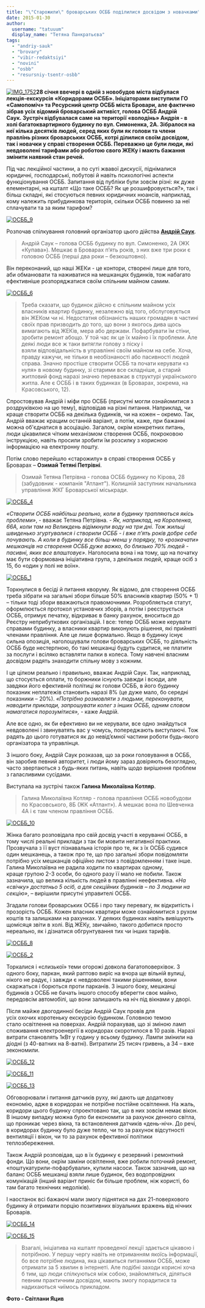 ```yaml
---
title: "\"Старожили\" броварських ОСББ поділилися досвідом з новачками"
date: 2015-01-30
author: 
  username: "tatuuum"
  display_name: "Тетяна Панкратьєва"
tags: 
  - "andriy-sauk"
  - "brovary"
  - "vibir-redaktsiyi"
  - "novini"
  - "osbb"
  - "resursniy-tsentr-osbb"
---
```


[![IMG_1752](https://mpz.brovary.org/wp-content/uploads/2015/01/IMG_1752.jpg)](https://mpz.brovary.org/wp-content/uploads/2015/01/IMG_1752.jpg)**28 січня ввечері в одній з новобудов міста відбулася лекція-екскурсія** **«Коридорами ОСББ». Ініціаторами виступили ГО «Самопоміч» та Ресурсний центр ОСББ міста Бровари, але фактично зібрав усіх відомий броварський активіст, голова ОСББ Андрій Саук. Зустріч відбувалася саме на території «володінь» Андрія - в холі багатоквартирного будинку по вул. Симоненка, 2А. Зібралося на неї кілька десятків людей, серед яких були як голови та члени правлінь різних броварських ОСББ, котрі ділилися своїм досвідом, так і новачки у справі створення ОСББ. Переважно це були люди, які невдоволені тарифами або роботою свого ЖЕКу і мають бажання змінити наявний стан речей.**

Під час лекційної частини, а по суті жвавої дискусії, піднімалися юридичні, господарські, побутові й навіть психологічні аспекти функціонування ОСББ. Запитання від публіки були зовсім різні: як дуже елементарні, на кшталт «Що таке ОСББ? Як це розшифровується?», так і більш складні, які стосуються певних юридичних нюансів, наприклад, кому належить прибудинкова територія, скільки ОСББ повинно за неї сплачувати та за яким тарифом?

[![ОСББ_9](https://mpz.brovary.org/wp-content/uploads/2015/01/IMG_1784.jpg)](https://mpz.brovary.org/wp-content/uploads/2015/01/IMG_1784.jpg)

Розпочав спілкування головний організатор цього дійства **[Андрій Саук](https://mpz.brovary.org/andriy-sauk-brovari-kompaktni-tut-mozhna-stvoriti-rayske-misto-yakshho-vlada-perestane-krasti/)**.

> Андрій Саук – голова ОСББ будинку по вул. Симоненко, 2А (ЖК «Купава»). Мешкає в Броварах п’ять років, з них вже три роки є головою ОСББ (перші два роки – безкоштовно).

Він переконаний, що наші ЖЕКи - це контори, створені лише для того, аби обманювати та наживатися на мешканцях будинків, тож набагато ефективніше розпоряджатися своїм спільним майном самим.

[![ОСББ_6](https://mpz.brovary.org/wp-content/uploads/2015/01/IMG_1769.jpg)](https://mpz.brovary.org/wp-content/uploads/2015/01/IMG_1769.jpg)

> Треба сказати, що будинок дійсно є спільним майном усіх власників квартир будинку, незалежно від того, обслуговується він ЖЕКом чи ні. Недостатня обізнаність наших громадян в частині своїх прав призводить до того, що вони з якогось дива щось вимагають від ЖЕКів, мера або держави. Пофарбувати їм стіни, зробити ремонт абощо. У той час як це їх майно і їх проблеми. Але деякі люди все ж таки витягли голову з піску і взяли відповідальність в управлінні своїм майном на себе. Хоча, правду кажучи, не тільки в необізнаності або пасивності людей справа. Значно простіше створити ОСББ та почати керувати «з нуля» в новому будинку, зі старими все складніше, а старий житловий фонд наразі значно переважає в структурі українського житла. Але є ОСББ і в таких будинках (в Броварах, зокрема, на Красовського, 12).

Спростовував Андрій і міфи про ОСББ (присутні могли ознайомитися з роздруківкою на цю тему), відповідав на різні питання. Наприклад, чи краще створити ОСББ на декілька будинків, чи на кожен – окремо. Так, Андрій вважає кращим останній варіант, а потім, каже, при бажанні можна об'єднатися в асоціацію. Загалом, окрім конкретних питань, люди цікавилися чітким механізмом створення ОСББ, покроковою інструкцією, навіть просили зробити їм розсилку з корисною інформацією на електронну пошту.

Потім слово перейшло «старожилу» в справі створення ОСББ у Броварах – **Озимай Тетяні Петрівні**.

> Озимай Тетяна Петрівна - голова ОСББ будинку по Кірова, 28 (забудовник - компанія "Атлант"). Колишній заступник начальника управління ЖКГ Броварської міськради.

[![ОСББ_4](https://mpz.brovary.org/wp-content/uploads/2015/01/IMG_1762.jpg)](https://mpz.brovary.org/wp-content/uploads/2015/01/IMG_1762.jpg)

_«Створити ОСББ найбільш реально, коли в будинку трапляються якісь проблеми»_, - вважає Тетяна Петрівна. - _Як, наприклад, на Короленка, 66А, коли там на Великдень відімкнули воду на три дні. Тож жильці швиденько згуртувалися і створили ОСББ - і вже п’ять років добре себе почувають. А коли в будинку все більш-менш у порядку, то «розкачати» мешканців на створення ОСББ дуже важко, бо близько 70% людей - пасивні, яких все влаштовує»_. Наголосила вона і на тому, що на початку має бути сформована ініціативна група, з декількох людей, краще осіб з 15, бо «один у полі не воїн».

[![ОСББ_1](https://mpz.brovary.org/wp-content/uploads/2015/01/IMG_1711.jpg)](https://mpz.brovary.org/wp-content/uploads/2015/01/IMG_1711.jpg)

Торкнулися в бесіді й питання кворуму. Як відомо, для створення ОСББ треба зібрати на загальні збори більше 50% власників квартир (50% + 1) – тільки тоді збори вважаються правомочними. Розробляється статут, оформлюється протокол установчих зборів, а потім і реєструється ОСББ, отримує печатку, відкриває в банку рахунок, вноситься до Реєстру неприбуткових організацій. І все: тепер ОСББ може керувати справами будинку, а власники квартир виконують рішення, які прийняті членами правління. Але це лише формально. Якщо в будинку існує сильна опозиція, наголошували голови броварських ОСББ, то діяльність ОСББ буде нестерпною, бо такі мешканці будуть судитися, не платити за послуги і всіляко вставляти палки в колеса. Тому навчені власним досвідом радять знаходити спільну мову з кожним.

І це цілком реально і правильно, вважає Андрій Саук. Так, наприклад, що стосується оплати, то боржники існують завжди і всюди, але завдяки його ефективній політиці як голови ОСББ, в його будинку показник неплатежів становить наразі 8% (це дуже мало, бо середні показники – 20%). _«Потрібно розмовляти з людьми, переконувати, наводити приклади, запрошувати колег з інших ОСББ, одним словом намагатися порозумітися»,_ - каже Андрій.

Але все одно, як би ефективно ви не керували, все одно знайдуться невдоволені і звинуватять вас у чомусь, попереджають виступаючі. Тож радять до цього готуватися як до невід’ємної частини роботи будь-якого організатора та управлінця.

З іншого боку, Андрій Саук розказав, що за роки головування в ОСББ, він заробив певний авторитет, і люди йому зараз довіряють безоглядно, часто звертаються з будь-яких питань, навіть щодо вирішення проблем з галасливими сусідами.

Виступала на зустрічі також **Галина Миколаївна Котляр**.

> Галина Миколаївна Котляр - голова правління ОСББ новобудови по Красовського, 8Б (ЖК «Атлант»). А мешкає вона по Шевченка 4А і є там членом правління ОСББ.

[![ОСББ_10](https://mpz.brovary.org/wp-content/uploads/2015/01/IMG_1829.jpg)](https://mpz.brovary.org/wp-content/uploads/2015/01/IMG_1829.jpg)

Жінка багато розповідала про свій досвід участі в керуванні ОСББ, в тому числі реальні приклади з так би мовити негативної практики. Прозвучала з її вуст пізнавальна історія про те, як з їх ОСББ судився один мешканець, а також про те, що про загальні збори повідомляти потрібно усіх мешканців офіційно листом з повідомленням і таке інше. Галина Миколаївна не радила ходити по квартирах одному, краще групою 2-3 особи, бо одного разу її мало не побили. Також зазначила, що велика кількість людей в правлінні неефективна. _«На «свічку» достатньо 5 осіб, а для секційних будинків – по 3 людини на секцію»_, – вирішили присутні управителі ОСББ.

Згадали голови броварських ОСББ і про таку перевагу, як відкритість і прозорість ОСББ. Кожен власник квартири може ознайомитися з рухом коштів та залишками на рахунках. У деяких будинках навіть вивішують щомісяця звіти в холі. Від ЖЕКу, звичайно, такого добитися просто нереально, як і дізнатися обгрунтування тих чи інших тарифів.

[![ОСББ_8](https://mpz.brovary.org/wp-content/uploads/2015/01/IMG_1774.jpg)](https://mpz.brovary.org/wp-content/uploads/2015/01/IMG_1774.jpg)

[![ОСББ_2](https://mpz.brovary.org/wp-content/uploads/2015/01/IMG_1712.jpg)](https://mpz.brovary.org/wp-content/uploads/2015/01/IMG_1712.jpg)

Торкалися і «слизької» теми огорожі довкола багатоповерхівок. З одного боку, паркан, який раптово виріс на вчора ще вільній вулиці, нікого не радує, і завжди є невдоволені такими рішеннями, вони скаржаться і борються проти парканів. З іншого боку, мешканці будинків з ОСББ не бачать іншого способу вберегти своє майно, передовсім автомобілі, що вони залишають на ніч під вікнами у дворі.

Після майже двогодинної бесіди Андрій Саук провів для усіх охочих коротеньку екскурсію будинком. Головною темою стало освітлення на поверхах. Андрій порахував, що зі зміною ламп споживання електроенергії в коридорах скоротилося в 10 разів. Наразі витрати становлять 1кВт у годину у всьому будинку. Лампи змінили на діодні (з 40-ватних на 8-ватні). Витратили 25 тисяч гривень, а 34 – вже зекономили.

[![ОСББ_12](https://mpz.brovary.org/wp-content/uploads/2015/01/IMG_1854.jpg)](https://mpz.brovary.org/wp-content/uploads/2015/01/IMG_1854.jpg)

[![ОСББ_11](https://mpz.brovary.org/wp-content/uploads/2015/01/IMG_1850.jpg)](https://mpz.brovary.org/wp-content/uploads/2015/01/IMG_1850.jpg)

[![ОСББ_13](https://mpz.brovary.org/wp-content/uploads/2015/01/IMG_1856.jpg)](https://mpz.brovary.org/wp-content/uploads/2015/01/IMG_1856.jpg)

Обговорювали і питання датчиків руху, які дають ще додаткову економію, адже в коридорах не потрібне постійне освітлення. На жаль, коридори цього будинку спроектовано так, що в них зовсім немає вікон. В іншому випадку можна було би економити за рахунок денного світла, що проникає через вікна, та встановлення датчиків «день-ніч». До речі, в коридорах будинку було дуже тепло, чи то за рахунок відсутності вентиляції і вікон, чи то за рахунок ефективної політики теплозбереження.

Також Андрій розповідав, що в їх будинку є резервний і ремонтний фонди. Що вони, окрім заміни освітлення, вже робили поточний ремонт, «поштукатурили-пофарбували», купили насоси. Також зазначив, що на баланс ОСББ мешканці взяли лише будинок, без водопровідних комунікацій (інший варіант приніс би більше проблем, ніж користі, бо там багато технічних недоліків).

І наостанок всі бажаючі мали змогу піднятися на дах 21-поверхового будинку й отримати порцію позитивних візуальних вражень від нічних Броварів.

[![ОСББ_14](https://mpz.brovary.org/wp-content/uploads/2015/01/IMG_1863.jpg)](https://mpz.brovary.org/wp-content/uploads/2015/01/IMG_1863.jpg)

[![ОСББ_15](https://mpz.brovary.org/wp-content/uploads/2015/01/IMG_1879.jpg)](https://mpz.brovary.org/wp-content/uploads/2015/01/IMG_1879.jpg)

> Взагалі, ініціатива на кшталт проведеної лекції здається цікавою і потрібною. У першу чергу навіть не отриманням якоїсь інформації, бо все потрібне людина, яка цікавиться питаннями ОСББ, може отримати за 5 хвилин в інтернеті. Але подібні заходи корисні хоча б тим, що люди спілкуються між собою, знайомляться, діляться певним практичним досвідом, мають змогу порадитися та надихаються чиїмось прикладом.

**Фото - Світлани Яцив**
